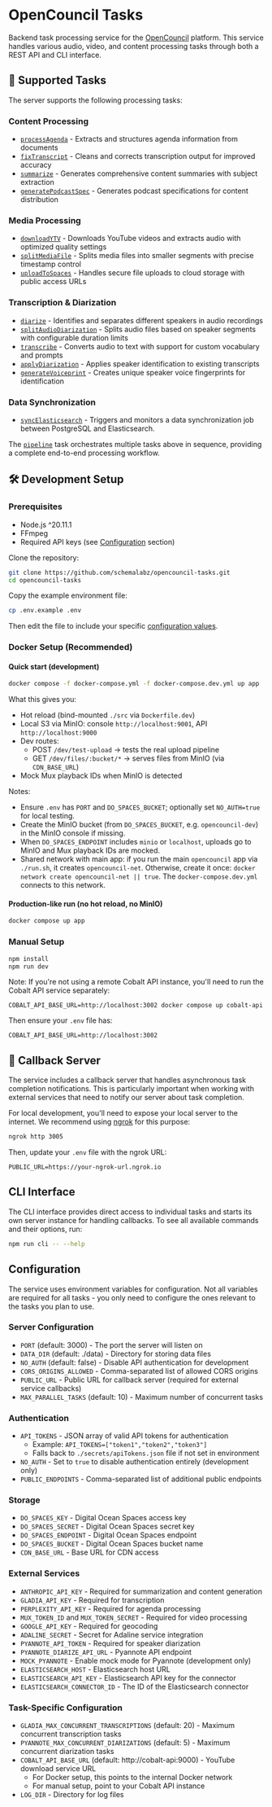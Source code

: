 # OpenCouncil Tasks

Backend task processing service for the [OpenCouncil](https://github.com/schemalabz/opencouncil) platform. This service handles various audio, video, and content processing tasks through both a REST API and CLI interface.

## 🎯 Supported Tasks

The server supports the following processing tasks:

### Content Processing
- [`processAgenda`](src/tasks/processAgenda.ts) - Extracts and structures agenda information from documents
- [`fixTranscript`](src/tasks/fixTranscript.ts) - Cleans and corrects transcription output for improved accuracy
- [`summarize`](src/tasks/summarize.ts) - Generates comprehensive content summaries with subject extraction
- [`generatePodcastSpec`](src/tasks/generatePodcastSpec.ts) - Generates podcast specifications for content distribution

### Media Processing
- [`downloadYTV`](src/tasks/downloadYTV.ts) - Downloads YouTube videos and extracts audio with optimized quality settings
- [`splitMediaFile`](src/tasks/splitMediaFile.ts) - Splits media files into smaller segments with precise timestamp control
- [`uploadToSpaces`](src/tasks/uploadToSpaces.ts) - Handles secure file uploads to cloud storage with public access URLs

### Transcription & Diarization
- [`diarize`](src/tasks/diarize.ts) - Identifies and separates different speakers in audio recordings
- [`splitAudioDiarization`](src/tasks/splitAudioDiarization.ts) - Splits audio files based on speaker segments with configurable duration limits
- [`transcribe`](src/tasks/transcribe.ts) - Converts audio to text with support for custom vocabulary and prompts
- [`applyDiarization`](src/tasks/applyDiarization.ts) - Applies speaker identification to existing transcripts
- [`generateVoiceprint`](src/tasks/generateVoiceprint.ts) - Creates unique speaker voice fingerprints for identification

### Data Synchronization
- [`syncElasticsearch`](src/tasks/syncElasticsearch.ts) - Triggers and monitors a data synchronization job between PostgreSQL and Elasticsearch.

The [`pipeline`](src/tasks/pipeline.ts) task orchestrates multiple tasks above in sequence, providing a complete end-to-end processing workflow.

## 🛠️ Development Setup

### Prerequisites

- Node.js ^20.11.1
- FFmpeg
- Required API keys (see [Configuration](#configuration) section)

Clone the repository:
```bash
git clone https://github.com/schemalabz/opencouncil-tasks.git
cd opencouncil-tasks
```

Copy the example environment file:
```bash
cp .env.example .env
```

Then edit the file to include your specific [configuration values](#configuration).


### Docker Setup (Recommended)

#### Quick start (development)

```bash
docker compose -f docker-compose.yml -f docker-compose.dev.yml up app
```

What this gives you:
- Hot reload (bind-mounted `./src` via `Dockerfile.dev`)
- Local S3 via MinIO: console `http://localhost:9001`, API `http://localhost:9000`
- Dev routes:
  - POST `/dev/test-upload` → tests the real upload pipeline
  - GET `/dev/files/:bucket/*` → serves files from MinIO (via `CDN_BASE_URL`)
- Mock Mux playback IDs when MinIO is detected

Notes:
- Ensure `.env` has `PORT` and `DO_SPACES_BUCKET`; optionally set `NO_AUTH=true` for local testing.
- Create the MinIO bucket (from `DO_SPACES_BUCKET`, e.g. `opencouncil-dev`) in the MinIO console if missing.
- When `DO_SPACES_ENDPOINT` includes `minio` or `localhost`, uploads go to MinIO and Mux playback IDs are mocked.
- Shared network with main app: if you run the main `opencouncil` app via `./run.sh`, it creates `opencouncil-net`. Otherwise, create it once: `docker network create opencouncil-net || true`. The `docker-compose.dev.yml` connects to this network.

#### Production-like run (no hot reload, no MinIO)

```bash
docker compose up app
```

### Manual Setup
```bash
npm install
npm run dev
```

Note: If you're not using a remote Cobalt API instance, you'll need to run the Cobalt API service separately:
```
COBALT_API_BASE_URL=http://localhost:3002 docker compose up cobalt-api
```

Then ensure your `.env` file has:
```
COBALT_API_BASE_URL=http://localhost:3002
```

## 🔄 Callback Server

The service includes a callback server that handles asynchronous task completion notifications. This is particularly important when working with external services that need to notify our server about task completion.

For local development, you'll need to expose your local server to the internet. We recommend using [ngrok](https://ngrok.com/) for this purpose:

```bash
ngrok http 3005
```

Then, update your `.env` file with the ngrok URL:
```
PUBLIC_URL=https://your-ngrok-url.ngrok.io
```

## CLI Interface

The CLI interface provides direct access to individual tasks and starts its own server instance for handling callbacks. To see all available commands and their options, run:

```bash
npm run cli -- --help
```

## Configuration

The service uses environment variables for configuration. Not all variables are required for all tasks - you only need to configure the ones relevant to the tasks you plan to use.

### Server Configuration
- `PORT` (default: 3000) - The port the server will listen on
- `DATA_DIR` (default: ./data) - Directory for storing data files
- `NO_AUTH` (default: false) - Disable API authentication for development
- `CORS_ORIGINS_ALLOWED` - Comma-separated list of allowed CORS origins
- `PUBLIC_URL` - Public URL for callback server (required for external service callbacks)
- `MAX_PARALLEL_TASKS` (default: 10) - Maximum number of concurrent tasks

### Authentication
- `API_TOKENS` - JSON array of valid API tokens for authentication
  - Example: `API_TOKENS=["token1","token2","token3"]`
  - Falls back to `./secrets/apiTokens.json` file if not set in environment
- `NO_AUTH` - Set to `true` to disable authentication entirely (development only)
- `PUBLIC_ENDPOINTS` - Comma-separated list of additional public endpoints

### Storage
- `DO_SPACES_KEY` - Digital Ocean Spaces access key
- `DO_SPACES_SECRET` - Digital Ocean Spaces secret key
- `DO_SPACES_ENDPOINT` - Digital Ocean Spaces endpoint
- `DO_SPACES_BUCKET` - Digital Ocean Spaces bucket name
- `CDN_BASE_URL` - Base URL for CDN access

### External Services
- `ANTHROPIC_API_KEY` - Required for summarization and content generation
- `GLADIA_API_KEY` - Required for transcription
- `PERPLEXITY_API_KEY` - Required for agenda processing
- `MUX_TOKEN_ID` and `MUX_TOKEN_SECRET` - Required for video processing
- `GOOGLE_API_KEY` - Required for geocoding
- `ADALINE_SECRET` - Secret for Adaline service integration
- `PYANNOTE_API_TOKEN` - Required for speaker diarization
- `PYANNOTE_DIARIZE_API_URL` - Pyannote API endpoint
- `MOCK_PYANNOTE` - Enable mock mode for Pyannote (development only)
- `ELASTICSEARCH_HOST` - Elasticsearch host URL
- `ELASTICSEARCH_API_KEY` - Elasticsearch API key for the connector
- `ELASTICSEARCH_CONNECTOR_ID` - The ID of the Elasticsearch connector

### Task-Specific Configuration
- `GLADIA_MAX_CONCURRENT_TRANSCRIPTIONS` (default: 20) - Maximum concurrent transcription tasks
- `PYANNOTE_MAX_CONCURRENT_DIARIZATIONS` (default: 5) - Maximum concurrent diarization tasks
- `COBALT_API_BASE_URL` (default: http://cobalt-api:9000) - YouTube download service URL
  - For Docker setup, this points to the internal Docker network
  - For manual setup, point to your Cobalt API instance
- `LOG_DIR` - Directory for log files
